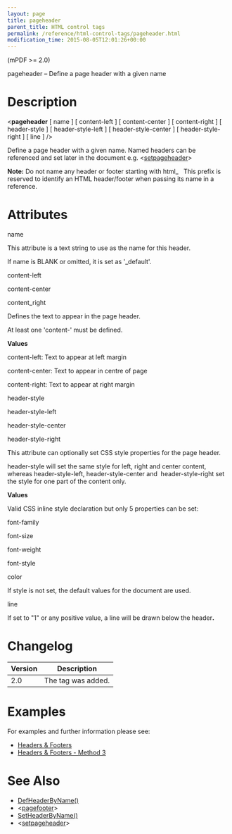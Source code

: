 ```yaml
---
layout: page
title: pageheader
parent_title: HTML control tags
permalink: /reference/html-control-tags/pageheader.html
modification_time: 2015-08-05T12:01:26+00:00
---
```


<p>(mPDF &gt;= 2.0)</p>
<p>pageheader – Define a page header with a given name</p>

# Description

<p class="manual_block">&lt;<b>pageheader</b> [ <span class="parameter">name</span> ] [ <span class="parameter">content-left</span> ] [ <span class="parameter">content-center</span> ] [ <span class="parameter">content-right</span> ] [ <span class="parameter">header-style</span> ] [ <span class="parameter">header-style-left</span> ] [ <span class="parameter">header-style-center</span> ] [ <span class="parameter">header-style-right</span> ] [ <span class="parameter">line</span> ] /&gt;</p>
<p>Define a page header with a given name. Named headers can be referenced and set later in the document e.g. &lt;<a href="{{ "/reference/html-control-tags/setpageheader.html" | prepend: site.baseurl }}">setpageheader</a>&gt;</p>

<div class="alert alert-info" role="alert"><strong>Note:</strong> Do not name any header or footer starting with html_&nbsp;&nbsp; This prefix is reserved to identify an <span class="smallblock">HTML</span> header/footer when passing its name in a reference.</div>

# Attributes

<p class="manual_param_dt"><span class="parameter">name</span></p>
<p class="manual_param_dd">This attribute is a text string to use as the name for this header.

If name is <span class="smallblock">BLANK</span> or omitted, it is set as '_default'.</p>
<p class="manual_param_dt"><span class="parameter">content-left

content-center

content_right</span></p>
<p class="manual_param_dd">Defines the text to appear in the page header.

At least one 'content-' must be defined.</p>
<p class="manual_param_dd"><b>Values</b> 

<span class="parameter">content-left</span>: Text to appear at left margin

<span class="parameter">content-center</span>: Text to appear in centre of page

<span class="parameter">content-right</span>: Text to appear at right margin</p>
<p class="manual_param_dt"><span class="parameter">header-style

header-style-left

</span><span class="parameter">header-style-center

</span><span class="parameter">header-style-right</span></p>
<p class="manual_param_dd">This attribute can optionally set CSS style properties for the page header.

<span class="parameter">header-style</span> will set the same style for left, right and center content, whereas <span class="parameter">header-style-left</span>, <span class="parameter">header-style-center</span> and&nbsp; <span class="parameter">header-style-right</span> set the style for one part of the content only.</p>
<p class="manual_param_dd"><b>Values</b>

Valid CSS inline style declaration but only 5 properties can be set:

<span class="parameter">font-family

font-size

font-weight

font-style

color

</span>If style is not set, the default values for the document are used.</p>
<p class="manual_param_dt"><span class="parameter">line</span></p>
<p class="manual_param_dd">If set to "1" or any positive value, a line will be drawn below the header<b>.</b></p>

# Changelog

<table class="table"> <thead>
<tr> <th>Version</th><th>Description</th> </tr>
</thead> <tbody>
<tr>
<td>2.0</td>
<td>The tag was added.</td>
</tr>
</tbody> </table>

# Examples

<p>For examples and further information please see:</p>
<ul>
<li class="manual_boxlist"><a href="{{ "/headers-footers/headers-footers.html" | prepend: site.baseurl }}">Headers &amp; Footers</a></li>
<li class="manual_boxlist"><a href="{{ "/headers-footers/method-3.html" | prepend: site.baseurl }}">Headers &amp; Footers - Method 3</a></li>
</ul>

# See Also

<ul>
<li class="manual_boxlist"><a href="{{ "/reference/mpdf-functions/defheaderbyname.html" | prepend: site.baseurl }}">DefHeaderByName()</a></li>
<li class="manual_boxlist">&lt;<a href="{{ "/reference/html-control-tags/pagefooter.html" | prepend: site.baseurl }}">pagefooter</a>&gt;</li>
<li class="manual_boxlist"><a href="{{ "/reference/mpdf-functions/setheaderbyname.html" | prepend: site.baseurl }}">SetHeaderByName()</a></li>
<li class="manual_boxlist">&lt;<a href="{{ "/reference/html-control-tags/setpageheader.html" | prepend: site.baseurl }}">setpageheader</a>&gt;</li>
</ul>

